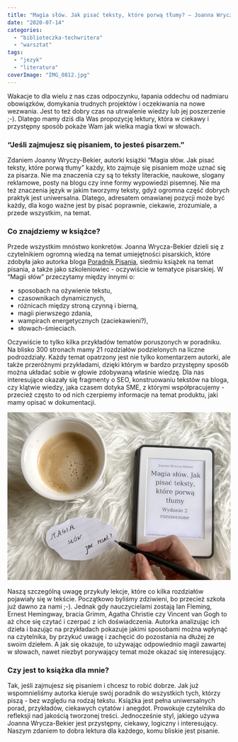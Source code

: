 ```yaml
---
title: "Magia słów. Jak pisać teksty, które porwą tłumy? – Joanna Wrycza-Bekier"
date: "2020-07-14"
categories: 
  - "biblioteczka-techwritera"
  - "warsztat"
tags: 
  - "jezyk"
  - "literatura"
coverImage: "IMG_0812.jpg"
---
```


Wakacje to dla wielu z nas czas odpoczynku, łapania oddechu od nadmiaru obowiązków, domykania trudnych projektów i oczekiwania na nowe wezwania. Jest to też dobry czas na utrwalenie wiedzy lub jej poszerzenie ;-). Dlatego mamy dziś dla Was propozycję lektury, która w ciekawy i przystępny sposób pokaże Wam jak wielka magia tkwi w słowach.

### “Jeśli zajmujesz się pisaniem, to jesteś pisarzem.”

Zdaniem Joanny Wryczy-Bekier, autorki książki “Magia słów. Jak pisać teksty, które porwą tłumy” każdy, kto zajmuje się pisaniem może uznać się za pisarza. Nie ma znaczenia czy są to teksty literackie, naukowe, slogany reklamowe, posty na blogu czy inne formy wypowiedzi pisemnej. Nie ma też znaczenia język w jakim tworzymy teksty, gdyż ogromna część dobrych praktyk jest uniwersalna. Dlatego, adresatem omawianej pozycji może być każdy, dla kogo ważne jest by pisać poprawnie, ciekawie, zrozumiale, a przede wszystkim, na temat.

### Co znajdziemy w książce?

Przede wszystkim mnóstwo konkretów. Joanna Wrycza-Bekier dzieli się z czytelnikiem ogromną wiedzą na temat umiejętności pisarskich, które zdobyła jako autorka bloga [Poradnik Pisania](http://poradnikpisania.pl/), siedmiu książek na temat pisania, a także jako szkoleniowiec - oczywiście w tematyce pisarskiej. W “Magii słów” przeczytamy między innymi o:

- sposobach na ożywienie tekstu,
- czasownikach dynamicznych,
- różnicach między stroną czynną i bierną,
- magii pierwszego zdania,
- wampirach energetycznych (zaciekawieni?),
- słowach-śmieciach.

Oczywiście to tylko kilka przykładów tematów poruszonych w poradniku. Na blisko 300 stronach mamy 21 rozdziałów podzielonych na liczne podrozdziały. Każdy temat opatrzony jest nie tylko komentarzem autorki, ale także przeróżnymi przykładami, dzięki którym w bardzo przystępny sposób można układać sobie w głowie zdobywaną właśnie wiedzę. Dla nas interesujące okazały się fragmenty o SEO, konstruowaniu tekstów na bloga, czy klątwie wiedzy, jaka czasem dotyka SME, z którymi współpracujemy - przecież często to od nich czerpiemy informacje na temat produktu, jaki mamy opisać w dokumentacji.

![](images/IMG_0813.jpg)

Naszą szczególną uwagę przykuły lekcje, które co kilka rozdziałów pojawiały się w tekście. Początkowo byliśmy zdziwieni, bo przecież szkoła już dawno za nami ;-). Jednak gdy nauczycielami zostają Ian Fleming, Ernest Hemingway, bracia Grimm, Agatha Christie czy Vincent van Gogh to aż chce się czytać i czerpać z ich doświadczenia. Autorka analizując ich dzieła i bazując na przykładach pokazuje jakimi sposobami można wpłynąć na czytelnika, by przykuć uwagę i zachęcić do pozostania na dłużej ze swoim dziełem. A jak się okazuje, to używając odpowiednio magii zawartej w słowach, nawet niezbyt porywający temat może okazać się interesujący.

### Czy jest to książka dla mnie?

Tak, jeśli zajmujesz się pisaniem i chcesz to robić dobrze. Jak już wspomnieliśmy autorka kieruje swój poradnik do wszystkich tych, którzy piszą - bez względu na rodzaj tekstu. Książka jest pełna uniwersalnych porad, przykładów, ciekawych cytatów i anegdot. Prowokuje czytelnika do refleksji nad jakością tworzonej treści. Jednocześnie styl, jakiego używa Joanna Wrycza-Bekier jest przystępny, ciekawy, logiczny i interesujący. Naszym zdaniem to dobra lektura dla każdego, komu bliskie jest pisanie.
